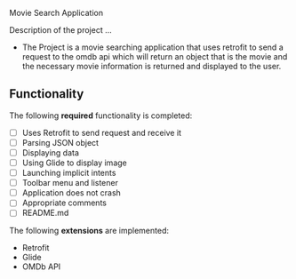 Movie Search Application

Description of the project ...

- The Project is a movie searching application that uses retrofit to send a request to the omdb api which will return an object that is the movie and the necessary movie information is returned and displayed to the user.

## Functionality 

The following **required** functionality is completed:

* [ ] Uses Retrofit to send request and receive it 
* [ ] Parsing JSON object
* [ ] Displaying data
* [ ] Using Glide to display image
* [ ] Launching implicit intents
* [ ] Toolbar menu and listener
* [ ] Application does not crash
* [ ] Appropriate comments
* [ ] README.md

The following **extensions** are implemented:

* Retrofit
* Glide
* OMDb API


